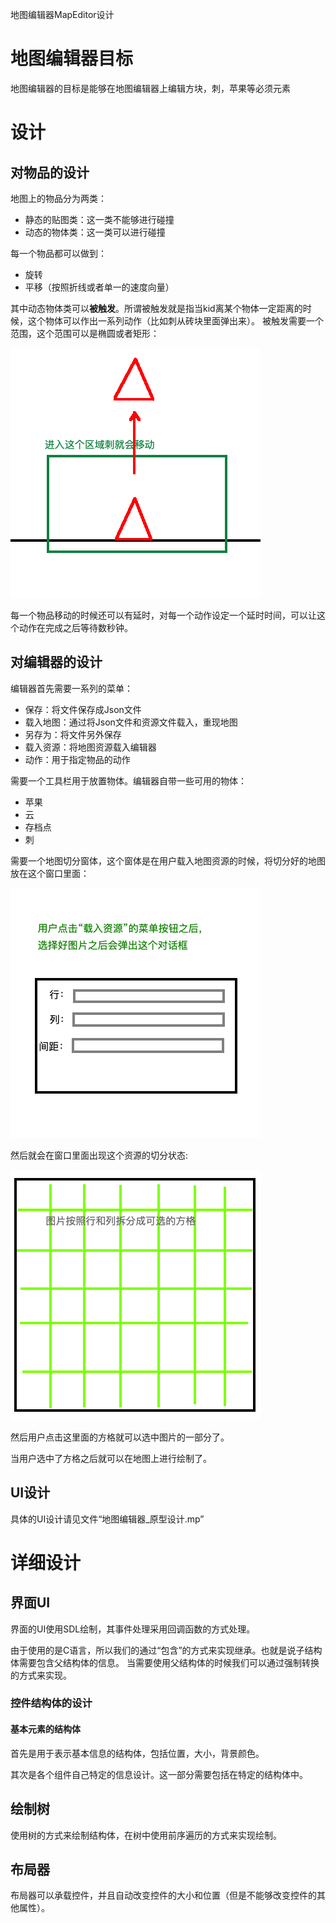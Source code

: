 地图编辑器MapEditor设计

# 地图编辑器目标
地图编辑器的目标是能够在地图编辑器上编辑方块，刺，苹果等必须元素

# 设计
## 对物品的设计
地图上的物品分为两类：
* 静态的贴图类：这一类不能够进行碰撞
* 动态的物体类：这一类可以进行碰撞

每一个物品都可以做到：
* 旋转
* 平移（按照折线或者单一的速度向量）

其中动态物体类可以**被触发**。所谓被触发就是指当kid离某个物体一定距离的时候，这个物体可以作出一系列动作（比如刺从砖块里面弹出来）。
被触发需要一个范围，这个范围可以是椭圆或者矩形：

![被触发](images/被触发.png)

每一个物品移动的时候还可以有延时，对每一个动作设定一个延时时间，可以让这个动作在完成之后等待数秒钟。

## 对编辑器的设计
编辑器首先需要一系列的菜单：
* 保存：将文件保存成Json文件
* 载入地图：通过将Json文件和资源文件载入，重现地图
* 另存为：将文件另外保存
* 载入资源：将地图资源载入编辑器
* 动作：用于指定物品的动作

需要一个工具栏用于放置物体。编辑器自带一些可用的物体：
* 苹果
* 云
* 存档点
* 刺

需要一个地图切分窗体，这个窗体是在用户载入地图资源的时候，将切分好的地图放在这个窗口里面：

![载入图片](images/载入资源.png)

然后就会在窗口里面出现这个资源的切分状态:

![图片拆分](images/图片拆分.png)

然后用户点击这里面的方格就可以选中图片的一部分了。

当用户选中了方格之后就可以在地图上进行绘制了。

## UI设计
具体的UI设计请见文件“地图编辑器_原型设计.mp”

# 详细设计
## 界面UI
界面的UI使用SDL绘制，其事件处理采用回调函数的方式处理。

由于使用的是C语言，所以我们的通过“包含”的方式来实现继承。也就是说子结构体需要包含父结构体的信息。
当需要使用父结构体的时候我们可以通过强制转换的方式来实现。

### 控件结构体的设计
#### 基本元素的结构体
首先是用于表示基本信息的结构体，包括位置，大小，背景颜色。

其次是各个组件自己特定的信息设计。这一部分需要包括在特定的结构体中。

## 绘制树
使用树的方式来绘制结构体，在树中使用前序遍历的方式来实现绘制。

## 布局器
布局器可以承载控件，并且自动改变控件的大小和位置（但是不能够改变控件的其他属性）。